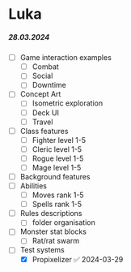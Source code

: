 # Luka

##### 28.03.2024
- [ ] Game interaction examples
	- [ ] Combat
	- [ ] Social
	- [ ] Downtime
- [ ] Concept Art
	- [ ] Isometric exploration
	- [ ] Deck UI
	- [ ] Travel
- [ ] Class features
	- [ ] Fighter level 1-5
	- [ ] Cleric level 1-5
	- [ ] Rogue level 1-5
	- [ ] Mage level 1-5
- [ ] Background features
- [ ] Abilities
	- [ ] Moves rank 1-5
	- [ ] Spells rank 1-5
- [ ] Rules descriptions
	- [ ] folder organisation
- [ ] Monster stat blocks
	- [ ] Rat/rat swarm
- [ ] Test systems
	- [x] Propixelizer ✅ 2024-03-29